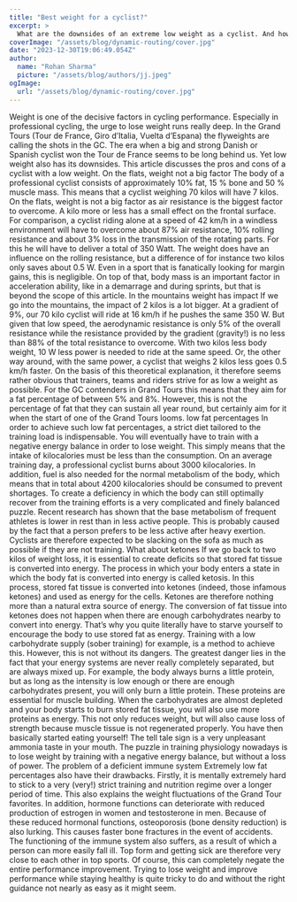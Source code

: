 ```yaml
---
title: "Best weight for a cyclist?"
excerpt: >
  What are the downsides of an extreme low weight as a cyclist. And how much does 2 kilo less helps with cycling in the mountains. Read it here!
coverImage: "/assets/blog/dynamic-routing/cover.jpg"
date: "2023-12-30T19:06:49.054Z"
author:
  name: "Rohan Sharma"
  picture: "/assets/blog/authors/jj.jpeg"
ogImage:
  url: "/assets/blog/dynamic-routing/cover.jpg"
---
```


Weight is one of the decisive factors in cycling performance. Especially in professional cycling, the urge to lose weight runs really deep. In the Grand Tours (Tour de France, Giro d’Italia, Vuelta d’Espana) the flyweights are calling the shots in the GC. The era when a big and strong Danish or Spanish cyclist won the Tour de France seems to be long behind us. Yet low weight also has its downsides. This article discusses the pros and cons of a cyclist with a low weight.
On the flats, weight not a big factor
The body of a professional cyclist consists of approximately 10% fat, 15 % bone and 50 % muscle mass. This means that a cyclist weighing 70 kilos will have 7 kilos. On the flats, weight is not a big factor as air resistance is the biggest factor to overcome. A kilo more or less has a small effect on the frontal surface. For comparison, a cyclist riding alone at a speed of 42 km/h in a windless environment will have to overcome about 87% air resistance, 10% rolling resistance and about 3% loss in the transmission of the rotating parts. For this he will have to deliver a total of 350 Watt. The weight does have an influence on the rolling resistance, but a difference of for instance two kilos only saves about 0.5 W. Even in a sport that is fanatically looking for margin gains, this is negligible. On top of that, body mass is an important factor in acceleration ability, like in a demarrage and during sprints, but that is beyond the scope of this article.
In the mountains weight has impact
If we go into the mountains, the impact of 2 kilos is a lot bigger. At a gradient of 9%, our 70 kilo cyclist will ride at 16 km/h if he pushes the same 350 W. But given that low speed, the aerodynamic resistance is only 5% of the overall resistance while the resistance provided by the gradient (gravity!) is no less than 88% of the total resistance to overcome. With two kilos less body weight, 10 W less power is needed to ride at the same speed. Or, the other way around, with the same power, a cyclist that weighs 2 kilos less goes 0.5 km/h faster.
On the basis of this theoretical explanation, it therefore seems rather obvious that trainers, teams and riders strive for as low a weight as possible. For the GC contenders in Grand Tours this means that they aim for a fat percentage of between 5% and 8%. However, this is not the percentage of fat that they can sustain all year round, but certainly aim for it when the start of one of the Grand Tours looms.
low fat percentages
In order to achieve such low fat percentages, a strict diet tailored to the training load is indispensable. You will eventually have to train with a negative energy balance in order to lose weight. This simply means that the intake of kilocalories must be less than the consumption. On an average training day, a professional cyclist burns about 3000 kilocalories. In addition, fuel is also needed for the normal metabolism of the body, which means that in total about 4200 kilocalories should be consumed to prevent shortages. To create a deficiency in which the body can still optimally recover from the training efforts is a very complicated and finely balanced puzzle. Recent research has shown that the base metabolism of frequent athletes is lower in rest than in less active people. This is probably caused by the fact that a person prefers to be less active after heavy exertion. Cyclists are therefore expected to be slacking on the sofa as much as possible if they are not training.
What about ketones
If we go back to two kilos of weight loss, it is essential to create deficits so that stored fat tissue is converted into energy. The process in which your body enters a state in which the body fat is converted into energy is called ketosis. In this process, stored fat tissue is converted into ketones (indeed, those infamous ketones) and used as energy for the cells. Ketones are therefore nothing more than a natural extra source of energy. The conversion of fat tissue into ketones does not happen when there are enough carbohydrates nearby to convert into energy. That’s why you quite literally have to starve yourself to encourage the body to use stored fat as energy. Training with a low carbohydrate supply (sober training) for example, is a method to achieve this.
However, this is not without its dangers. The greatest danger lies in the fact that your energy systems are never really completely separated, but are always mixed up. For example, the body always burns a little protein, but as long as the intensity is low enough or there are enough carbohydrates present, you will only burn a little protein. These proteins are essential for muscle building. When the carbohydrates are almost depleted and your body starts to burn stored fat tissue, you will also use more proteins as energy. This not only reduces weight, but will also cause loss of strength because muscle tissue is not regenerated properly. You have then basically started eating yourself! The tell tale sign is a very unpleasant ammonia taste in your mouth. The puzzle in training physiology nowadays is to lose weight by training with a negative energy balance, but without a loss of power.
The problem of a deficient immune system
Extremely low fat percentages also have their drawbacks. Firstly, it is mentally extremely hard to stick to a very (very!) strict training and nutrition regime over a longer period of time. This also explains the weight fluctuations of the Grand Tour favorites. In addition, hormone functions can deteriorate with reduced production of estrogen in women and testosterone in men. Because of these reduced hormonal functions, osteoporosis (bone density reduction) is also lurking. This causes faster bone fractures in the event of accidents. The functioning of the immune system also suffers, as a result of which a person can more easily fall ill. Top form and getting sick are therefore very close to each other in top sports. Of course, this can completely negate the entire performance improvement. Trying to lose weight and improve performance while staying healthy is quite tricky to do and without the right guidance not nearly as easy as it might seem.